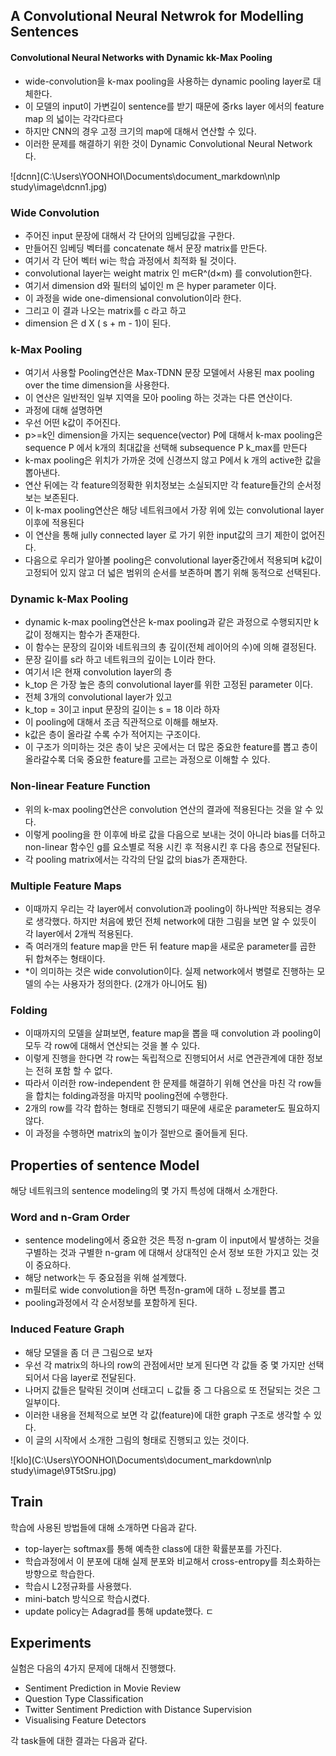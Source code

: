 ## A Convolutional Neural Netwrok for Modelling Sentences



#### Convolutional Neural Networks with Dynamic kk-Max Pooling

- wide-convolution을 k-max pooling을 사용하는 dynamic pooling layer로 대체한다. 
- 이 모델의 input이 가변길이 sentence를 받기 때문에 중rks layer 에서의 feature map 의 넓이는 각각다르다
- 하지만 CNN의 경우 고정 크기의 map에 대해서 연산할 수 있다. 
- 이러한 문제를 해결하기 위한 것이 Dynamic Convolutional Neural Network 다. 

![dcnn](C:\Users\YOONHOI\Documents\document_markdown\nlp study\image\dcnn1.jpg)



### Wide Convolution

- 주어진 input 문장에 대해서 각 단어의 임베딩값을 구한다.
- 만들어진 임베딩 벡터를 concatenate 해서 문장 matrix를 만든다. 
- 여기서 각 단어 벡터 wi는 학습 과정에서 최적화 될 것이다.
- convolutional layer는 weight matrix 인 m∈R^(d×m) 를 convolution한다.
- 여기서 dimension d와 필터의 넓이인 m 은 hyper parameter 이다. 
- 이 과정을 wide one-dimensional convolution이라 한다. 
- 그리고 이 결과 나오는 matrix를 c 라고 하고
- dimension 은 d X ( s + m - 1)이 된다. 



### k-Max Pooling

- 여기서 사용할 Pooling연산은 Max-TDNN 문장 모델에서 사용된 max pooling over the time dimension을 사용한다. 
- 이 연산은 일반적인 일부 지역을 모아 pooling 하는 것과는 다른 연산이다.
- 과정에 대해 설명하면 
- 우선 어떤 k값이 주어진다. 
- p>=k인 dimension을 가지는 sequence(vector) P에 대해서 k-max pooling은 sequence P 에서 k개의 최대값을 선택해 subsequence P k_max를 만든다
- k-max pooling은 위치가 가까운 것에 신경쓰지 않고 P에서 k 개의 active한 값을 뽑아낸다.
- 연산 뒤에는 각 feature의정확한 위치정보는 소실되지만 각 feature들간의 순서정보는 보존된다. 
- 이 k-max pooling연산은 해당 네트워크에서 가장 위에 있는 convolutional layer이후에 적용된다 
- 이 연산을 통해 jully connected layer 로 가기 위한 input값의 크기 제한이 없어진다. 
- 다음으로 우리가 알아볼 pooling은 convolutional layer중간에서 적용되며 k값이 고정되어 있지 않고 더 넓은 범위의 순서를 보존하며 뽑기 위해 동적으로 선택된다. 



### Dynamic k-Max Pooling

- dynamic k-max pooling연산은 k-max pooling과 같은 과정으로 수행되지만 k 값이 정해지는 함수가 존재한다. 
- 이 함수는 문장의 길이와 네트워크의 총 깊이(전체 레이어의 수)에 의해 결정된다. 
- 문장 길이를 s라 하고 네트워크의 깊이는 L이라 한다. 
- 여기서 l은 현재 convolution layer의 층
- k_top 은 가장 높은 층의 convolutional layer를 위한 고정된 parameter 이다.
- 전체 3개의 convolutional layer가 있고 
- k_top = 3이고 input 문장의 길이는 s = 18 이라 하자
- 이 pooling에 대해서 조금 직관적으로 이해를 해보자.
- k값은 층이 올라갈 수록 수가 적어지는 구조이다. 
- 이 구조가 의미하는 것은 층이 낮은 곳에서는 더 많은 중요한 feature를 뽑고 층이 올라갈수록 더욱 중요한 feature를 고르는 과정으로 이해할 수 있다. 



### Non-linear Feature Function

- 위의 k-max pooling연산은 convolution 연산의 결과에 적용된다는 것을 알 수 있다. 
- 이렇게 pooling을 한 이후에 바로 값을 다음으로 보내는 것이 아니라 bias를 더하고 non-linear 함수인 g를 요소별로 적용 시킨 후 적용시킨 후 다음 층으로 전달된다. 
- 각 pooling matrix에서는 각각의 단일 값의 bias가 존재한다. 



### Multiple Feature Maps

- 이때까지 우리는 각 layer에서 convolution과 pooling이 하나씩만 적용되는 경우로 생각했다. 하지만 처음에 봤던 전체 network에 대한 그림을 보면 알 수 있듯이 각 layer에서 2개씩 적용된다. 
- 즉 여러개의 feature map을 만든 뒤 feature map을 새로운 parameter를 곱한 뒤 합쳐주는 형태이다. 
- *이 의미하는 것은 wide convolution이다. 실제 network에서 병렬로 진행하는 모델의 수는 사용자가 정의한다. (2개가 아니어도 됨)



### Folding

- 이때까지의 모델을 살펴보면, feature map을 뽑을 때 convolution 과 pooling이 모두 각 row에 대해서 연산되는 것을 볼 수 있다. 
- 이렇게 진행을 한다면 각 row는 독립적으로 진행되어서 서로 연관관계에 대한 정보는 전혀 포함 할 수 없다. 
- 따라서 이러한 row-independent 한 문제를 해결하기 위해 연산을 마친 각 row들을 합치는 folding과정을 마지막 pooling전에 수행한다. 
- 2개의 row를 각각 합하는 형태로 진행되기 때문에 새로운 parameter도 필요하지 않다. 
- 이 과정을 수행하면 matrix의 높이가 절반으로 줄어들게 된다. 



## Properties of sentence Model

해당 네트워크의 sentence modeling의 몇 가지 특성에 대해서 소개한다. 

### Word and n-Gram Order

- sentence modeling에서 중요한 것은 특정 n-gram 이 input에서 발생하는 것을 구별하는 것과 구별한 n-gram 에 대해서 상대적인 순서 정보 또한 가지고 있는 것이 중요하다. 
- 해당 network는 두 중요점을 위해 설계했다.
- m필터로 wide convolution을 하면 특정n-gram에 대하 ㄴ정보를 뽑고
- pooling과정에서 각 순서정보를 포함하게 된다. 



### Induced Feature Graph

- 해당 모델을 좀 더 큰 그림으로 보자
- 우선 각 matrix의 하나의 row의 관점에서만 보게 된다면 각 값들 중 몇 가지만 선택되어서 다음 layer로 전달된다. 
- 나머지 값들은 탈락된 것이며 선태고디 ㄴ값들 중 그 다음으로 또 전달되는 것은 그 일부이다. 
- 이러한 내용을 전체적으로 보면 각 값(feature)에 대한 graph 구조로 생각할 수 있다. 
- 이 글의 시작에서 소개한 그림의 형태로 진행되고 있는 것이다. 

![klo](C:\Users\YOONHOI\Documents\document_markdown\nlp study\image\9T5tSru.jpg)

## Train

학습에 사용된 방법들에 대해 소개하면 다음과 같다. 

- top-layer는 softmax를 통해 예측한 class에 대한 확률분포를 가진다. 
- 학습과정에서 이 분포에 대해 실제 분포와 비교해서 cross-entropy를 최소화하는 방향으로 학습한다. 
- 학습시 L2정규화를 사용했다. 
- mini-batch 방식으로 학습시켰다. 
- update policy는 Adagrad를 통해  update했다. ㄷ



## Experiments

실험은 다음의 4가지 문제에 대해서 진행했다. 

- Sentiment Prediction in Movie Review
- Question Type Classification
- Twitter Sentiment Prediction with Distance Supervision
- Visualising Feature Detectors

각 task들에 대한 결과는 다음과 같다. 



